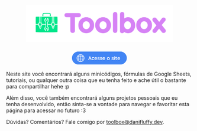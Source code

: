 <h1 align="center">
    <img height="100px" src="./src/theme/logo.png" alt="Toolbox">
</h1>

<p align="center">
    <a href="https://toolbox.danifluffy.dev"><img src="./.github/button-readme.png" alt="Acesse o site" height="35px"></a>
<p>

Neste site você encontrará alguns minicódigos, fórmulas de Google Sheets, tutoriais, ou qualquer outra coisa que eu tenha feito e ache útil o bastante para compartilhar hehe :p

Além disso, você também encontrará alguns projetos pessoais que eu tenha desenvolvido, então sinta-se a vontade para navegar e favoritar esta página para acessar no futuro :3

Dúvidas? Comentários? Fale comigo por [toolbox@danifluffy.dev](mailto:toolbox@danifluffy.dev).